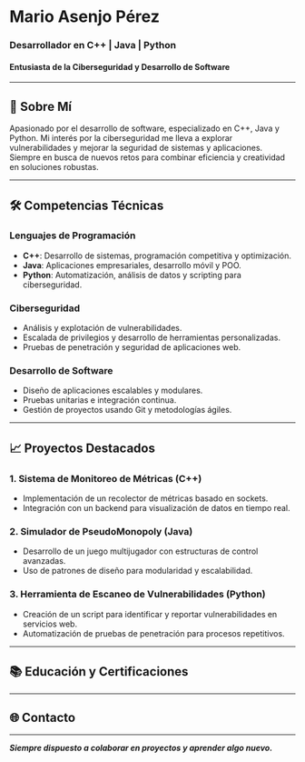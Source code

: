 # **Mario Asenjo Pérez**  
### Desarrollador en C++ | Java | Python  
#### Entusiasta de la Ciberseguridad y Desarrollo de Software  

---

## **🎯 Sobre Mí**  
Apasionado por el desarrollo de software, especializado en C++, Java y Python. Mi interés por la ciberseguridad me lleva a explorar vulnerabilidades y mejorar la seguridad de sistemas y aplicaciones. Siempre en busca de nuevos retos para combinar eficiencia y creatividad en soluciones robustas.  

---

## **🛠️ Competencias Técnicas**  

### **Lenguajes de Programación**  
- **C++**: Desarrollo de sistemas, programación competitiva y optimización.  
- **Java**: Aplicaciones empresariales, desarrollo móvil y POO.  
- **Python**: Automatización, análisis de datos y scripting para ciberseguridad.  

### **Ciberseguridad**  
- Análisis y explotación de vulnerabilidades.  
- Escalada de privilegios y desarrollo de herramientas personalizadas.  
- Pruebas de penetración y seguridad de aplicaciones web.  

### **Desarrollo de Software**  
- Diseño de aplicaciones escalables y modulares.  
- Pruebas unitarias e integración continua.  
- Gestión de proyectos usando Git y metodologías ágiles.  

---

## **📈 Proyectos Destacados**  

### **1. Sistema de Monitoreo de Métricas (C++)**  
- Implementación de un recolector de métricas basado en sockets.  
- Integración con un backend para visualización de datos en tiempo real.  

### **2. Simulador de PseudoMonopoly (Java)**  
- Desarrollo de un juego multijugador con estructuras de control avanzadas.  
- Uso de patrones de diseño para modularidad y escalabilidad.  

### **3. Herramienta de Escaneo de Vulnerabilidades (Python)**  
- Creación de un script para identificar y reportar vulnerabilidades en servicios web.  
- Automatización de pruebas de penetración para procesos repetitivos.  

---

## **📚 Educación y Certificaciones**  

---

## **🌐 Contacto**  


---

**_Siempre dispuesto a colaborar en proyectos y aprender algo nuevo._** 

